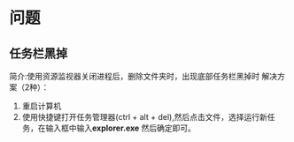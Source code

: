 # 问题

## 任务栏黑掉

简介:使用资源监视器关闭进程后，删除文件夹时，出现底部任务栏黑掉时
解决方案（2种）：

1. 重启计算机
2. 使用快捷键打开任务管理器(ctrl + alt + del),然后点击文件，选择运行新任务，在输入框中输入**explorer.exe** 然后确定即可。

